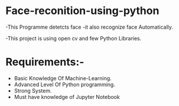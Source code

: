 # Face-reconition-using-python
-This Programme detetcts face
-it also recognize face Automatically.

-This project is using open cv and few Python Libraries.
 # Requirements:-
 - Basic Knowledge Of Machine-Learning.
 - Advanced Level Of Python programming.
 - Strong System.
 - Must have knowledge of Jupyter Notebook 
